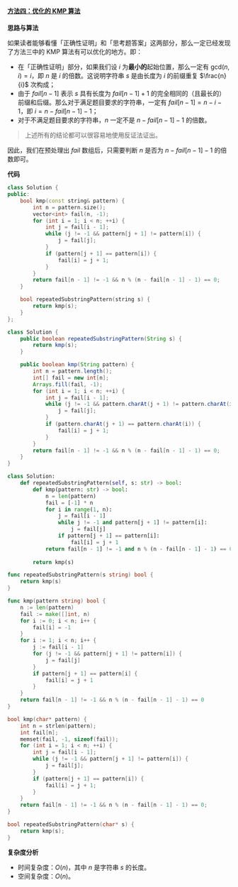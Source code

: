 ﻿#### [方法四：优化的 KMP 算法](https://leetcode.cn/problems/repeated-substring-pattern/solutions/386481/zhong-fu-de-zi-zi-fu-chuan-by-leetcode-solution/)

**思路与算法**

如果读者能够看懂「正确性证明」和「思考题答案」这两部分，那么一定已经发现了方法三中的 KMP 算法有可以优化的地方。即：

-   在「正确性证明」部分，如果我们设 $i$ 为**最小的**起始位置，那么一定有 $\mathrm{gcd}(n, i) = i$，即 $n$ 是 $i$ 的倍数。这说明字符串 $s$ 是由长度为 $i$ 的前缀重复 $\frac{n}{i}$ 次构成；
-   由于 $fail[n-1]$ 表示 $s$ 具有长度为 $fail[n-1]+1$ 的完全相同的（且最长的）前缀和后缀。那么对于满足题目要求的字符串，一定有 $fail[n-1] = n-i-1$，即 $i = n - fail[n-1] - 1$；
-   对于不满足题目要求的字符串，$n$ 一定不是 $n - fail[n-1] - 1$ 的倍数。

> 上述所有的结论都可以很容易地使用反证法证出。

因此，我们在预处理出 $fail$ 数组后，只需要判断 $n$ 是否为 $n - fail[n-1] - 1$ 的倍数即可。

**代码**

```cpp
class Solution {
public:
    bool kmp(const string& pattern) {
        int n = pattern.size();
        vector<int> fail(n, -1);
        for (int i = 1; i < n; ++i) {
            int j = fail[i - 1];
            while (j != -1 && pattern[j + 1] != pattern[i]) {
                j = fail[j];
            }
            if (pattern[j + 1] == pattern[i]) {
                fail[i] = j + 1;
            }
        }
        return fail[n - 1] != -1 && n % (n - fail[n - 1] - 1) == 0;
    }

    bool repeatedSubstringPattern(string s) {
        return kmp(s);
    }
};
```

```java
class Solution {
    public boolean repeatedSubstringPattern(String s) {
        return kmp(s);
    }

    public boolean kmp(String pattern) {
        int n = pattern.length();
        int[] fail = new int[n];
        Arrays.fill(fail, -1);
        for (int i = 1; i < n; ++i) {
            int j = fail[i - 1];
            while (j != -1 && pattern.charAt(j + 1) != pattern.charAt(i)) {
                j = fail[j];
            }
            if (pattern.charAt(j + 1) == pattern.charAt(i)) {
                fail[i] = j + 1;
            }
        }
        return fail[n - 1] != -1 && n % (n - fail[n - 1] - 1) == 0;
    }
}
```

```python
class Solution:
    def repeatedSubstringPattern(self, s: str) -> bool:
        def kmp(pattern: str) -> bool:
            n = len(pattern)
            fail = [-1] * n
            for i in range(1, n):
                j = fail[i - 1]
                while j != -1 and pattern[j + 1] != pattern[i]:
                    j = fail[j]
                if pattern[j + 1] == pattern[i]:
                    fail[i] = j + 1
            return fail[n - 1] != -1 and n % (n - fail[n - 1] - 1) == 0
        
        return kmp(s)
```

```go
func repeatedSubstringPattern(s string) bool {
    return kmp(s)
}

func kmp(pattern string) bool {
    n := len(pattern)
    fail := make([]int, n)
    for i := 0; i < n; i++ {
        fail[i] = -1
    }
    for i := 1; i < n; i++ {
        j := fail[i - 1]
        for (j != -1 && pattern[j + 1] != pattern[i]) {
            j = fail[j]
        }
        if pattern[j + 1] == pattern[i] {
            fail[i] = j + 1
        }
    }
    return fail[n - 1] != -1 && n % (n - fail[n - 1] - 1) == 0
}
```

```c
bool kmp(char* pattern) {
    int n = strlen(pattern);
    int fail[n];
    memset(fail, -1, sizeof(fail));
    for (int i = 1; i < n; ++i) {
        int j = fail[i - 1];
        while (j != -1 && pattern[j + 1] != pattern[i]) {
            j = fail[j];
        }
        if (pattern[j + 1] == pattern[i]) {
            fail[i] = j + 1;
        }
    }
    return fail[n - 1] != -1 && n % (n - fail[n - 1] - 1) == 0;
}

bool repeatedSubstringPattern(char* s) {
    return kmp(s);
}
```

**复杂度分析**

-   时间复杂度：$O(n)$，其中 $n$ 是字符串 $s$ 的长度。
-   空间复杂度：$O(n)$。
